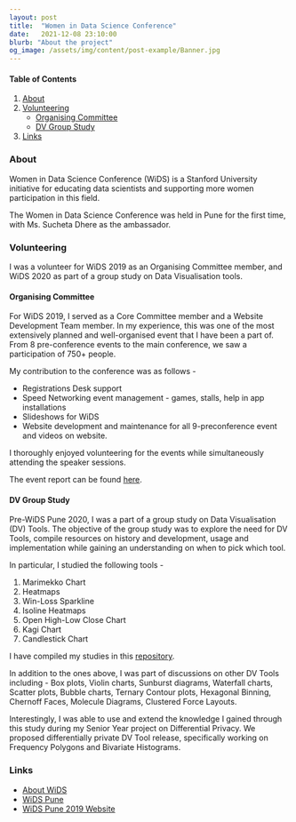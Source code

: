 ```yaml
---
layout: post
title:  "Women in Data Science Conference"
date:   2021-12-08 23:10:00
blurb: "About the project"
og_image: /assets/img/content/post-example/Banner.jpg
---
```


#### Table of Contents
1. [About](#About)
2. [Volunteering](#Volunteering)
    * [Organising Committee](#organising-committee)
    * [DV Group Study](#dv-group-study)
3. [Links](#links)

### About

Women in Data Science Conference (WiDS) is a Stanford University initiative for educating data scientists and supporting more women participation in this field.

The Women in Data Science Conference was held in Pune for the first time, with Ms. Sucheta Dhere as the ambassador.

### Volunteering

I was a volunteer for WiDS 2019 as an Organising Committee member, and WiDS 2020 as part of a group study on Data Visualisation tools.

#### Organising Committee

For WiDS 2019, I served as a Core Committee member and a Website Development Team member. In my experience, this was one of the most extensively planned and well-organised event that I have been a part of. From 8 pre-conference events to the main conference, we saw a participation of 750+ people.

My contribution to the conference was as follows -
* Registrations Desk support
* Speed Networking event management - games, stalls, help in app installations
* Slideshows for WiDS
* Website development and maintenance for all 9-preconference event and videos on website.

I thoroughly enjoyed volunteering for the events while simultaneously attending the speaker sessions.

The event report can be found [here](file:///home/rajashree/Downloads/WiDSv2.2.pdf).

#### DV Group Study

Pre-WiDS Pune 2020, I was a part of a group study on Data Visualisation (DV) Tools. The objective of the group study was to explore the need for DV Tools, compile resources on history and development, usage and implementation while gaining an understanding on when to pick which tool.

In particular, I studied the following tools -
1. Marimekko Chart
2. Heatmaps
3. Win-Loss Sparkline
4. Isoline Heatmaps
5. Open High-Low Close Chart
6. Kagi Chart
7. Candlestick Chart

I have compiled my studies in this [repository](https://github.com/Chaitanyasuma/DVTools).

In addition to the ones above, I was part of discussions on other DV Tools including - Box plots, Violin charts, Sunburst diagrams, Waterfall charts, Scatter plots, Bubble charts, Ternary Contour plots, Hexagonal Binning, Chernoff Faces, Molecule Diagrams, Clustered Force Layouts.

Interestingly, I was able to use and extend the knowledge I gained through this study during my Senior Year project on Differential Privacy. We proposed differentially private DV Tool release, specifically working on Frequency Polygons and Bivariate Histograms.

### Links

* [About WiDS](https://www.widsconference.org/about.html)
* [WiDS Pune](https://widspune.com/)
* [WiDS Pune 2019 Website](https://sites.google.com/view/widspune2019/about)
